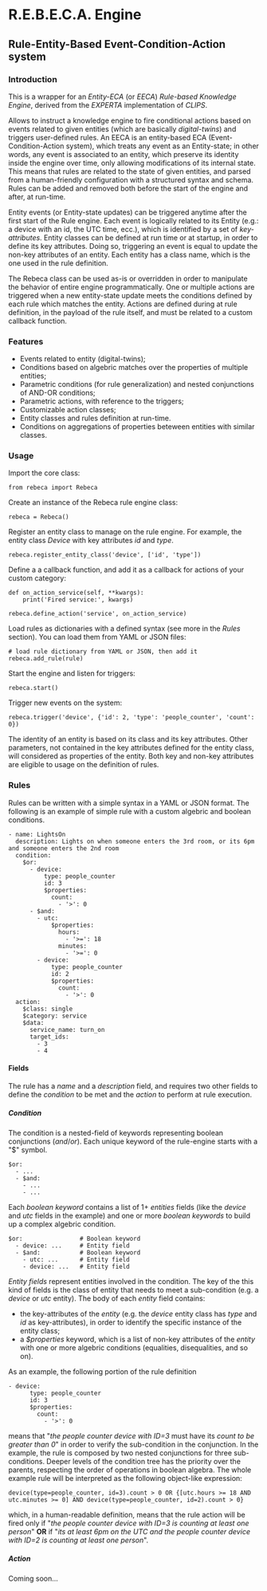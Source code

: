 # R.E.B.E.C.A. Engine
## Rule-Entity-Based Event-Condition-Action system

### Introduction

This is a wrapper for an *Entity-ECA* (or *EECA*) *Rule-based Knowledge Engine*, derived from the *EXPERTA* implementation of *CLIPS*.

Allows to instruct a knowledge engine to fire conditional actions based on events related to given entities (which are basically *digital-twins*) and triggers user-defined rules. An EECA is an entity-based ECA (Event-Condition-Action system), which treats any event as an Entity-state; in other words, any event is associated to an entity, which preserve its identity inside the engine over time, only allowing modifications of its internal state. This means that rules are related to the state of given entities, and parsed from a human-friendly configuration with a structured syntax and schema. Rules can be added and removed both before the start of the engine and after, at run-time.

Entity events (or Entity-state updates) can be triggered anytime after the first start of the Rule engine. Each event is logically related to its Entity (e.g.: a device with an id, the UTC time, ecc.), which is identified by a set of *key-attributes*. Entity classes can be defined at run time or at startup, in order to define its key attributes. Doing so, triggering an event is equal to update the non-key attributes of an entity. Each entity has a class name, which is the one used in the rule definition.

The Rebeca class can be used as-is or overridden in order to manipulate the behavior of entire engine programmatically. One or multiple actions are triggered when a new entity-state update meets the conditions defined by each rule which matches the entity. Actions are defined during at rule definition, in the payload of the rule itself, and must be related to a custom callback function.

### Features

- Events related to entity (digital-twins);
- Conditions based on algebric matches over the properties of multiple entities;
- Parametric conditions (for rule generalization) and nested conjunctions of AND-OR conditions;
- Parametric actions, with reference to the triggers;
- Customizable action classes;
- Entity classes and rules definition at run-time.
- Conditions on aggregations of properties beteween entities with similar classes.

### Usage

Import the core class:

    from rebeca import Rebeca

Create an instance of the Rebeca rule engine class:

    rebeca = Rebeca()

Register an entity class to manage on the rule engine. For example, the entity class *Device* with key attributes *id* and *type*.

    rebeca.register_entity_class('device', ['id', 'type'])
    
Define a a callback function, and add it as a callback for actions of your custom category:

    def on_action_service(self, **kwargs):
        print('Fired service:', kwargs)

    rebeca.define_action('service', on_action_service)
    
Load rules as dictionaries with a defined syntax (see more in the *Rules* section). You can load them from YAML or JSON files:

    # load rule dictionary from YAML or JSON, then add it
    rebeca.add_rule(rule)
    
Start the engine and listen for triggers:

    rebeca.start()
    
Trigger new events on the system:

    rebeca.trigger('device', {'id': 2, 'type': 'people_counter', 'count': 0})

The identity of an entity is based on its class and its key attributes. Other parameters, not contained in the key attributes defined for the entity class, will considered as properties of the entity. Both key and non-key attributes are eligible to usage on the definition of rules.

### Rules

Rules can be written with a simple syntax in a YAML or JSON format.
The following is an example of simple rule with a custom algebric and boolean conditions.

    - name: LightsOn
      description: Lights on when someone enters the 3rd room, or its 6pm and someone enters the 2nd room
      condition:
        $or:
          - device:
              type: people_counter
              id: 3
              $properties:
                count:
                  - '>': 0
          - $and:
            - utc:
                $properties:
                  hours:
                    - '>=': 18
                  minutes:
                    - '>=': 0
            - device:
                type: people_counter
                id: 2
                $properties:
                  count:
                    - '>': 0
      action:
        $class: single
        $category: service
        $data:
          service_name: turn_on
          target_ids:
            - 3
            - 4

#### Fields

The rule has a *name* and a *description* field, and requires two other fields to define the *condition* to be met and the *action* to perform at rule execution.

##### Condition

The condition is a nested-field of keywords representing boolean conjunctions (*and*/*or*). Each unique keyword of the rule-engine starts with a "$" symbol.

    $or:
      - ...
      - $and:
        - ...
        - ...

Each *boolean keyword* contains a list of 1+ *entities* fields (like the *device* and *utc* fields in the example) and one or more *boolean keywords* to build up a complex algebric condition.

    $or:                # Boolean keyword
      - device: ...     # Entity field
      - $and:           # Boolean keyword
        - utc: ...      # Entity field
        - device: ...   # Entity field

*Entity fields* represent entities involved in the condition. The key of the this kind of fields is the class of entity that needs to meet a sub-condition (e.g. a *device* or *utc* entity). The body of each *entity* field contains:
 
- the key-attributes of the *entity* (e.g. the *device* entity class has *type* and *id* as key-attributes), in order to identify the specific instance of the entity class;
- a *$properties* keyword, which is a list of non-key attributes of the *entity* with one or more algebric conditions (equalities, disequalities, and so on). 

As an example, the following portion of the rule definition

    - device:
          type: people_counter
          id: 3
          $properties:
            count:
              - '>': 0

means that "*the people counter device with ID=3* must have its *count to be greater than 0*" in order to verify the sub-condition in the conjunction.
In the example, the rule is composed by two nested conjunctions for three sub-conditions. Deeper levels of the condition tree has the priority over the parents, respecting the order of operations in boolean algebra. The whole example rule will be interpreted as the following object-like expression:

    device(type=people_counter, id=3).count > 0 OR {[utc.hours >= 18 AND utc.minutes >= 0] AND device(type=people_counter, id=2).count > 0}
    
which, in a human-readable definition, means that the rule action will be fired only if "*the people counter device with ID=3 is counting at least one person*" **OR** if "*its at least 6pm on the UTC and the people counter device with ID=2 is counting at least one person*".

##### Action

Coming soon...
